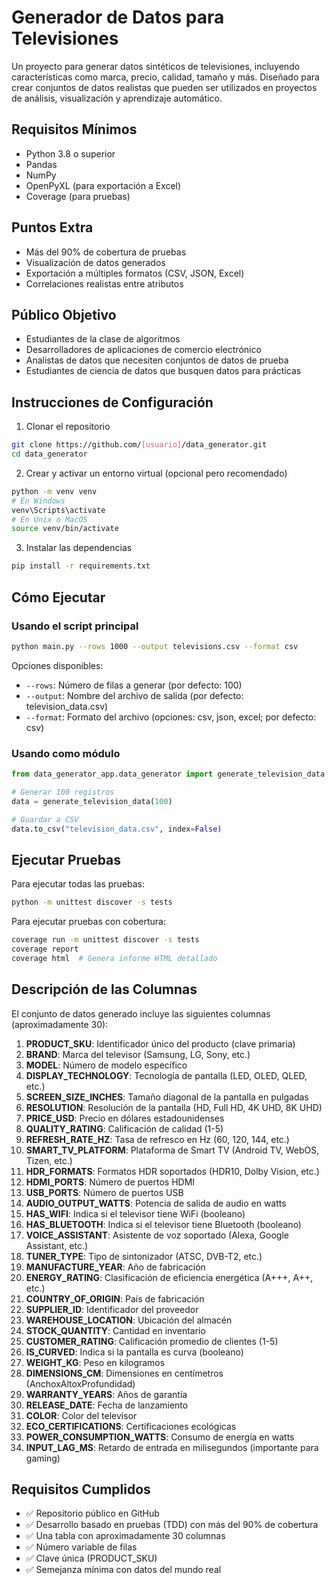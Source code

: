 # Generador de Datos para Televisiones

Un proyecto para generar datos sintéticos de televisiones, incluyendo características como marca, precio, calidad, tamaño y más. Diseñado para crear conjuntos de datos realistas que pueden ser utilizados en proyectos de análisis, visualización y aprendizaje automático.

## Requisitos Mínimos

- Python 3.8 o superior
- Pandas
- NumPy
- OpenPyXL (para exportación a Excel)
- Coverage (para pruebas)

## Puntos Extra

- Más del 90% de cobertura de pruebas
- Visualización de datos generados
- Exportación a múltiples formatos (CSV, JSON, Excel)
- Correlaciones realistas entre atributos

## Público Objetivo

- Estudiantes de la clase de algoritmos
- Desarrolladores de aplicaciones de comercio electrónico
- Analistas de datos que necesiten conjuntos de datos de prueba
- Estudiantes de ciencia de datos que busquen datos para prácticas

## Instrucciones de Configuración

1. Clonar el repositorio
```bash
git clone https://github.com/[usuario]/data_generator.git
cd data_generator
```

2. Crear y activar un entorno virtual (opcional pero recomendado)
```bash
python -m venv venv
# En Windows
venv\Scripts\activate
# En Unix o MacOS
source venv/bin/activate
```

3. Instalar las dependencias
```bash
pip install -r requirements.txt
```

## Cómo Ejecutar

### Usando el script principal

```bash
python main.py --rows 1000 --output televisions.csv --format csv
```

Opciones disponibles:
- `--rows`: Número de filas a generar (por defecto: 100)
- `--output`: Nombre del archivo de salida (por defecto: television_data.csv)
- `--format`: Formato del archivo (opciones: csv, json, excel; por defecto: csv)

### Usando como módulo

```python
from data_generator_app.data_generator import generate_television_data

# Generar 100 registros
data = generate_television_data(100)

# Guardar a CSV
data.to_csv("television_data.csv", index=False)
```

## Ejecutar Pruebas

Para ejecutar todas las pruebas:

```bash
python -m unittest discover -s tests
```

Para ejecutar pruebas con cobertura:

```bash
coverage run -m unittest discover -s tests
coverage report
coverage html  # Genera informe HTML detallado
```

## Descripción de las Columnas

El conjunto de datos generado incluye las siguientes columnas (aproximadamente 30):

1. **PRODUCT_SKU**: Identificador único del producto (clave primaria)
2. **BRAND**: Marca del televisor (Samsung, LG, Sony, etc.)
3. **MODEL**: Número de modelo específico 
4. **DISPLAY_TECHNOLOGY**: Tecnología de pantalla (LED, OLED, QLED, etc.)
5. **SCREEN_SIZE_INCHES**: Tamaño diagonal de la pantalla en pulgadas
6. **RESOLUTION**: Resolución de la pantalla (HD, Full HD, 4K UHD, 8K UHD)
7. **PRICE_USD**: Precio en dólares estadounidenses
8. **QUALITY_RATING**: Calificación de calidad (1-5)
9. **REFRESH_RATE_HZ**: Tasa de refresco en Hz (60, 120, 144, etc.)
10. **SMART_TV_PLATFORM**: Plataforma de Smart TV (Android TV, WebOS, Tizen, etc.)
11. **HDR_FORMATS**: Formatos HDR soportados (HDR10, Dolby Vision, etc.)
12. **HDMI_PORTS**: Número de puertos HDMI
13. **USB_PORTS**: Número de puertos USB
14. **AUDIO_OUTPUT_WATTS**: Potencia de salida de audio en watts
15. **HAS_WIFI**: Indica si el televisor tiene WiFi (booleano)
16. **HAS_BLUETOOTH**: Indica si el televisor tiene Bluetooth (booleano)
17. **VOICE_ASSISTANT**: Asistente de voz soportado (Alexa, Google Assistant, etc.)
18. **TUNER_TYPE**: Tipo de sintonizador (ATSC, DVB-T2, etc.)
19. **MANUFACTURE_YEAR**: Año de fabricación
20. **ENERGY_RATING**: Clasificación de eficiencia energética (A+++, A++, etc.)
21. **COUNTRY_OF_ORIGIN**: País de fabricación
22. **SUPPLIER_ID**: Identificador del proveedor
23. **WAREHOUSE_LOCATION**: Ubicación del almacén
24. **STOCK_QUANTITY**: Cantidad en inventario
25. **CUSTOMER_RATING**: Calificación promedio de clientes (1-5)
26. **IS_CURVED**: Indica si la pantalla es curva (booleano)
27. **WEIGHT_KG**: Peso en kilogramos
28. **DIMENSIONS_CM**: Dimensiones en centímetros (AnchoxAltoxProfundidad)
29. **WARRANTY_YEARS**: Años de garantía
30. **RELEASE_DATE**: Fecha de lanzamiento
31. **COLOR**: Color del televisor
32. **ECO_CERTIFICATIONS**: Certificaciones ecológicas
33. **POWER_CONSUMPTION_WATTS**: Consumo de energía en watts
34. **INPUT_LAG_MS**: Retardo de entrada en milisegundos (importante para gaming)

## Requisitos Cumplidos

- ✅ Repositorio público en GitHub
- ✅ Desarrollo basado en pruebas (TDD) con más del 90% de cobertura
- ✅ Una tabla con aproximadamente 30 columnas
- ✅ Número variable de filas
- ✅ Clave única (PRODUCT_SKU)
- ✅ Semejanza mínima con datos del mundo real
